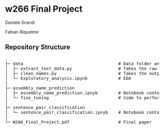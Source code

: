 # w266 Final Project

Daniele Grandi

Fabian Riquelme

## Repository Structure
<pre>
.
├─ data                                     # Data folder and preprocessing code
│  ├─ extract_text_data.py                  # Takes the raw ABC data and extracts the `assembly names` and `part names`
│  ├─ clean_names.py                        # Takes the output of `extract_text_data.py` and peforms some cleaning and preprocessing steps, and EDA 
│  └─ Exploratory_analysis.ipynb            # EDA
|
├─ assembly_name_prediction           
│  ├─ assembly_name_prediction.ipnyb        # Notebook containing all relevant experiments for the assembly name prediction task
│  └─ fine_tuning                           # Code to perform language modeling pre-training using MLM method, copied from the <a href="https://github.com/huggingface/transformers/tree/main/examples/tensorflow/language-modeling">Huggingface repo</a> 
│ 
├─ sentence_pair_classification           
│  └─ sentence_pair_classification.ipnyb    # Notebook containing all relevant experiments for the sentence-pair binary classification task
│
└─ W266_Final_Project.pdf                   # Final paper


</pre>
